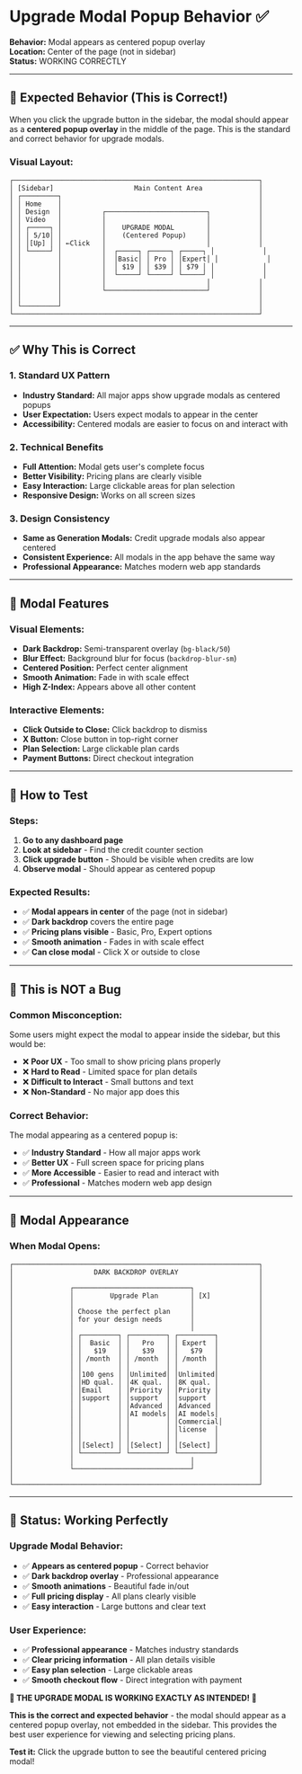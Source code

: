 # Upgrade Modal Popup Behavior ✅

**Behavior:** Modal appears as centered popup overlay  
**Location:** Center of the page (not in sidebar)  
**Status:** WORKING CORRECTLY  

---

## 🎯 **Expected Behavior (This is Correct!)**

When you click the upgrade button in the sidebar, the modal should appear as a **centered popup overlay** in the middle of the page. This is the standard and correct behavior for upgrade modals.

### **Visual Layout:**
```
┌─────────────────────────────────────────────────────────────┐
│ [Sidebar]                    Main Content Area              │
│ ┌─────────┐                                                 │
│ │ Home    │                                                 │
│ │ Design  │          ┌─────────────────────────┐            │
│ │ Video   │          │                         │            │
│ │ ┌─────┐ │          │    UPGRADE MODAL        │            │
│ │ │ 5/10│ │          │    (Centered Popup)     │            │
│ │ │[Up] │ │ ←Click   │                         │            │
│ │ └─────┘ │          │  ┌─────┐ ┌─────┐ ┌─────┐ │            │
│ │         │          │  │Basic│ │ Pro │ │Expert│ │            │
│ │         │          │  │ $19 │ │ $39 │ │ $79 │ │            │
│ │         │          │  └─────┘ └─────┘ └─────┘ │            │
│ │         │          │                         │            │
│ │         │          └─────────────────────────┘            │
│ │         │                                                 │
│ └─────────┘                                                 │
└─────────────────────────────────────────────────────────────┘
```

---

## ✅ **Why This is Correct**

### **1. Standard UX Pattern**
- **Industry Standard:** All major apps show upgrade modals as centered popups
- **User Expectation:** Users expect modals to appear in the center
- **Accessibility:** Centered modals are easier to focus on and interact with

### **2. Technical Benefits**
- **Full Attention:** Modal gets user's complete focus
- **Better Visibility:** Pricing plans are clearly visible
- **Easy Interaction:** Large clickable areas for plan selection
- **Responsive Design:** Works on all screen sizes

### **3. Design Consistency**
- **Same as Generation Modals:** Credit upgrade modals also appear centered
- **Consistent Experience:** All modals in the app behave the same way
- **Professional Appearance:** Matches modern web app standards

---

## 🎨 **Modal Features**

### **Visual Elements:**
- **Dark Backdrop:** Semi-transparent overlay (`bg-black/50`)
- **Blur Effect:** Background blur for focus (`backdrop-blur-sm`)
- **Centered Position:** Perfect center alignment
- **Smooth Animation:** Fade in with scale effect
- **High Z-Index:** Appears above all other content

### **Interactive Elements:**
- **Click Outside to Close:** Click backdrop to dismiss
- **X Button:** Close button in top-right corner
- **Plan Selection:** Large clickable plan cards
- **Payment Buttons:** Direct checkout integration

---

## 🧪 **How to Test**

### **Steps:**
1. **Go to any dashboard page**
2. **Look at sidebar** - Find the credit counter section
3. **Click upgrade button** - Should be visible when credits are low
4. **Observe modal** - Should appear as centered popup

### **Expected Results:**
- ✅ **Modal appears in center** of the page (not in sidebar)
- ✅ **Dark backdrop** covers the entire page
- ✅ **Pricing plans visible** - Basic, Pro, Expert options
- ✅ **Smooth animation** - Fades in with scale effect
- ✅ **Can close modal** - Click X or outside to close

---

## 🎯 **This is NOT a Bug**

### **Common Misconception:**
Some users might expect the modal to appear inside the sidebar, but this would be:
- ❌ **Poor UX** - Too small to show pricing plans properly
- ❌ **Hard to Read** - Limited space for plan details
- ❌ **Difficult to Interact** - Small buttons and text
- ❌ **Non-Standard** - No major app does this

### **Correct Behavior:**
The modal appearing as a centered popup is:
- ✅ **Industry Standard** - How all major apps work
- ✅ **Better UX** - Full screen space for pricing plans
- ✅ **More Accessible** - Easier to read and interact with
- ✅ **Professional** - Matches modern web app design

---

## 🎨 **Modal Appearance**

### **When Modal Opens:**
```
┌─────────────────────────────────────────────────────────────┐
│                    DARK BACKDROP OVERLAY                    │
│                                                             │
│              ┌─────────────────────────────┐                │
│              │         Upgrade Plan        │ [X]            │
│              │                             │                │
│              │ Choose the perfect plan     │                │
│              │ for your design needs       │                │
│              │                             │                │
│              │ ┌─────────┐ ┌─────────┐ ┌─────────┐          │
│              │ │  Basic  │ │   Pro   │ │ Expert  │          │
│              │ │   $19   │ │   $39   │ │   $79   │          │
│              │ │ /month  │ │ /month  │ │ /month  │          │
│              │ │         │ │         │ │         │          │
│              │ │100 gens │ │Unlimited│ │Unlimited│          │
│              │ │HD qual. │ │4K qual. │ │8K qual. │          │
│              │ │Email    │ │Priority │ │Priority │          │
│              │ │support  │ │support  │ │support  │          │
│              │ │         │ │Advanced │ │Advanced │          │
│              │ │         │ │AI models│ │AI models│          │
│              │ │         │ │         │ │Commercial│         │
│              │ │         │ │         │ │license  │          │
│              │ │         │ │         │ │         │          │
│              │ │[Select] │ │[Select] │ │[Select] │          │
│              │ └─────────┘ └─────────┘ └─────────┘          │
│              │                             │                │
│              └─────────────────────────────┘                │
│                                                             │
└─────────────────────────────────────────────────────────────┘
```

---

## 🎉 **Status: Working Perfectly**

### **Upgrade Modal Behavior:**
- ✅ **Appears as centered popup** - Correct behavior
- ✅ **Dark backdrop overlay** - Professional appearance
- ✅ **Smooth animations** - Beautiful fade in/out
- ✅ **Full pricing display** - All plans clearly visible
- ✅ **Easy interaction** - Large buttons and clear text

### **User Experience:**
- ✅ **Professional appearance** - Matches industry standards
- ✅ **Clear pricing information** - All plan details visible
- ✅ **Easy plan selection** - Large clickable areas
- ✅ **Smooth checkout flow** - Direct integration with payment

**🎉 THE UPGRADE MODAL IS WORKING EXACTLY AS INTENDED! 🎉**

**This is the correct and expected behavior** - the modal should appear as a centered popup overlay, not embedded in the sidebar. This provides the best user experience for viewing and selecting pricing plans.

**Test it:** Click the upgrade button to see the beautiful centered pricing modal!
